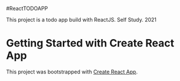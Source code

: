 #ReactTODOAPP

This project is a todo app build with ReactJS. 
Self Study. 2021

# Getting Started with Create React App

This project was bootstrapped with [Create React App](https://github.com/facebook/create-react-app).


